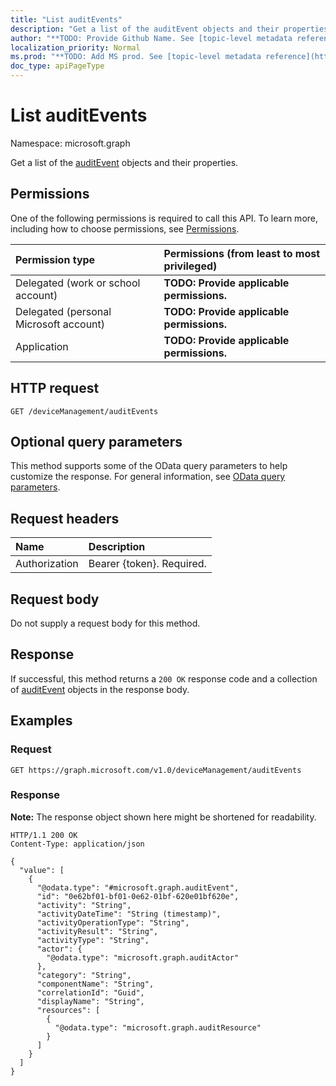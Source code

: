 ```yaml
---
title: "List auditEvents"
description: "Get a list of the auditEvent objects and their properties."
author: "**TODO: Provide Github Name. See [topic-level metadata reference](https://msgo.azurewebsites.net/add/document/guidelines/metadata.html#topic-level-metadata)**"
localization_priority: Normal
ms.prod: "**TODO: Add MS prod. See [topic-level metadata reference](https://msgo.azurewebsites.net/add/document/guidelines/metadata.html#topic-level-metadata)**"
doc_type: apiPageType
---
```


# List auditEvents
Namespace: microsoft.graph



Get a list of the [auditEvent](../resources/auditevent.md) objects and their properties.

## Permissions
One of the following permissions is required to call this API. To learn more, including how to choose permissions, see [Permissions](/graph/permissions-reference).

|Permission type|Permissions (from least to most privileged)|
|:---|:---|
|Delegated (work or school account)|**TODO: Provide applicable permissions.**|
|Delegated (personal Microsoft account)|**TODO: Provide applicable permissions.**|
|Application|**TODO: Provide applicable permissions.**|

## HTTP request

<!-- {
  "blockType": "ignored"
}
-->
``` http
GET /deviceManagement/auditEvents
```

## Optional query parameters
This method supports some of the OData query parameters to help customize the response. For general information, see [OData query parameters](/graph/query-parameters).

## Request headers
|Name|Description|
|:---|:---|
|Authorization|Bearer {token}. Required.|

## Request body
Do not supply a request body for this method.

## Response

If successful, this method returns a `200 OK` response code and a collection of [auditEvent](../resources/auditevent.md) objects in the response body.

## Examples

### Request
<!-- {
  "blockType": "request",
  "name": "list_auditevent"
}
-->
``` http
GET https://graph.microsoft.com/v1.0/deviceManagement/auditEvents
```


### Response
**Note:** The response object shown here might be shortened for readability.
<!-- {
  "blockType": "response",
  "truncated": true,
  "@odata.type": "Collection(microsoft.graph.auditEvent)"
}
-->
``` http
HTTP/1.1 200 OK
Content-Type: application/json

{
  "value": [
    {
      "@odata.type": "#microsoft.graph.auditEvent",
      "id": "0e62bf01-bf01-0e62-01bf-620e01bf620e",
      "activity": "String",
      "activityDateTime": "String (timestamp)",
      "activityOperationType": "String",
      "activityResult": "String",
      "activityType": "String",
      "actor": {
        "@odata.type": "microsoft.graph.auditActor"
      },
      "category": "String",
      "componentName": "String",
      "correlationId": "Guid",
      "displayName": "String",
      "resources": [
        {
          "@odata.type": "microsoft.graph.auditResource"
        }
      ]
    }
  ]
}
```

